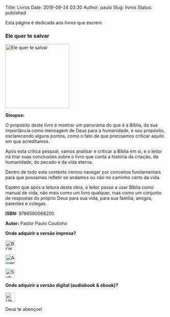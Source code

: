 Title: Livros
Date: 2019-09-24 03:30
Author: paulo
Slug: livros
Status: published

Esta página é dedicada aos livros que escrevi.

### Ele quer te salvar

[<img src="{static}/images/livros/ele-quer-te-salvar.png" alt="Ele quer te salvar" style="width: auto; height: 200px">]({static}/images/livros/ele-quer-te-salvar.png)

**Sinopse:**

O propósito deste livro é mostrar um panorama do que é a Bíblia, da sua importância como mensagem de Deus para a humanidade, e seu propósito, esclarecendo alguns pontos, como o fato de que precisamos criticar aquilo em que acreditamos.
 
Após esta crítica pessoal, vamos analisar e criticar a Bíblia em si, e o leitor irá tirar suas conclusões sobre o livro que conta a história da criação, da humanidade, do pecado e da vida eterna.

Dentro de todo este contexto iremos navegar por conceitos fundamentais para que possamos refletir se andamos ou não no caminho certo da vida.

Espero que após a leitura desta obra, o leitor passe a usar Bíblia como manual de vida, não mais como um livro qualquer, mas como um conjunto de respostas do próprio Deus para sua vida, para sua família, amigos, parentes e colegas.

**ISBN:** 9786590068200

**Autor:** Pastor Paulo Coutinho

**Onde adquirir a versão impresa?**

[<img src="{static}/images/empresas/bok2.png" alt="BOK2" style="width: auto; height: 30px;">](https://www.livrariadabok2.com.br/ele-quer-te-salvar)

[<img src="{static}/images/empresas/americanas.png" alt="Americanas" style="width: auto; height: 30px">](https://www.americanas.com.br/produto/47354961/ele-quer-te-salvar)

[<img src="{static}/images/empresas/submarino.png" alt="Submarino" style="width: auto; height: 30px">](https://www.submarino.com.br/produto/47354961/ele-quer-te-salvar)

**Onde adquirir a versão digital (audiobook & ebook)?**

[<img src="{static}/images/empresas/ubook.png" alt="Ubook" style="width: auto; height: 30px">](https://www.ubook.com/browse/search/fields/author/q/Paulo++Coutinho)

Deus te abençoe!

